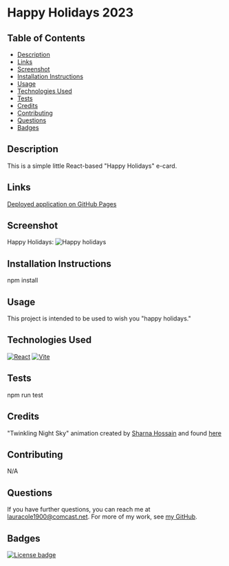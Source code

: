 # Happy Holidays 2023

## Table of Contents

* [Description](#description)
* [Links](#links)
* [Screenshot](#screenshot)
* [Installation Instructions](#installation-instructions)
* [Usage](#usage)
* [Technologies Used](#technologies-used)
* [Tests](#tests)
* [Credits](#credits)
* [Contributing](#contributing)
* [Questions](#questions)
* [Badges](#badges)

## Description

This is a simple little React-based "Happy Holidays" e-card.

## Links

[Deployed application on GitHub Pages](https://lauracole1900.github.io/holiday-ecard-2023/)

## Screenshot

Happy Holidays:
![Happy holidays](images/#.png)

## Installation Instructions

npm install

## Usage

This project is intended to be used to wish you "happy holidays."

## Technologies Used

[![React](https://img.shields.io/badge/built%20with-React-61dbfb)](https://reactjs.org/) [![Vite](https://img.shields.io/badge/built%20with-Vite-bd34fe)](https://vitejs.dev/)

## Tests

npm run test

## Credits

"Twinkling Night Sky" animation created by [Sharna Hossain](https://codepen.io/sharnajh) and found [here](https://codepen.io/sharnajh/pen/WNvppRy)

## Contributing

N/A

## Questions

If you have further questions, you can reach me at lauracole1900@comcast.net. For more of my work, see [my GitHub](https://github.com/LauraCole1900).

## Badges

[![License badge](https://img.shields.io/badge/license-MIT-008000)](./LICENSE)